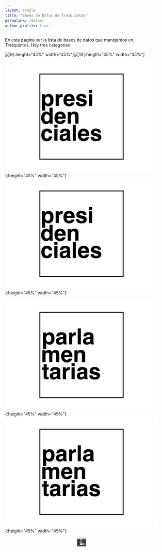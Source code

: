 ```yaml
---
layout: single
title: "Bases de Datos de Tresquintos"
permalink: /datos/
author_profile: true
---
```


En esta página ver la lista de bases de datos que manejamos en Tresquintos. Hay tres categorías



![9](/images/datos/base_de_datos.png){:height="45%" width="45%"}![10](/images/datos/base_de_datos.png){:height="45%" width="45%"}

![9](/images/datos/presidenciales.png){:height="45%" width="45%"}![10](/images/datos/presidenciales.png){:height="45%" width="45%"}


![9](/images/datos/parlamentarias.png){:height="45%" width="45%"}![10](/images/datos/parlamentarias.png){:height="45%" width="45%"}



<!-- NES -->
<style>
.aligncenter {
    text-align: center;
}
</style>
<p class="aligncenter">
    <img src="/images/nes.png" width="30" height="30" alt="konami" />
</p>
<script src="/js/topsecret.js"></script>


<!-- Favicon -->
<link rel="apple-touch-icon" sizes="180x180" href="/apple-touch-icon.png">
<link rel="icon" type="image/png" sizes="32x32" href="/favicon-32x32.png">
<link rel="icon" type="image/png" sizes="16x16" href="/favicon-16x16.png">
<link rel="manifest" href="/site.webmanifest">
<link rel="mask-icon" href="/safari-pinned-tab.svg" color="#5bbad5">
<meta name="msapplication-TileColor" content="#b91d47">
<meta name="theme-color" content="#ffffff">
